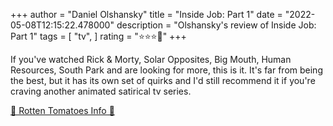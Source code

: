 +++
author = "Daniel Olshansky"
title = "Inside Job: Part 1"
date = "2022-05-08T12:15:22.478000"
description = "Olshansky's review of Inside Job: Part 1"
tags = [
    "tv",
]
rating = "⭐⭐⭐🌟"
+++

If you've watched Rick & Morty, Solar Opposites, Big Mouth, Human Resources, South Park and are looking for more, this is it. It's far from being the best, but it has its own set of quirks and I'd still recommend it if you're craving another animated satirical tv series.

[🍅 Rotten Tomatoes Info 🍅](https://www.rottentomatoes.com//tv/inside_job_2021/s01)